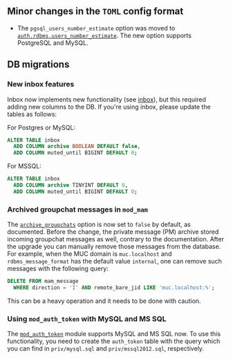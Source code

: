 ## Minor changes in the `TOML` config format

* The `pgsql_users_number_estimate` option was moved to [`auth.rdbms.users_number_estimate`](../authentication-methods/rdbms.md#authrdbmsusers_number_estimate). The new option supports PostgreSQL and MySQL.

## DB migrations

### New inbox features

Inbox now implements new functionality (see [inbox](../open-extensions/inbox.md)), but this required adding new columns to the DB. If you're using inbox, please update the tables as follows:

For Postgres or MySQL:
```sql
ALTER TABLE inbox
  ADD COLUMN archive BOOLEAN DEFAULT false,
  ADD COLUMN muted_until BIGINT DEFAULT 0;
```
For MSSQL:
```sql
ALTER TABLE inbox
  ADD COLUMN archive TINYINT DEFAULT 0,
  ADD COLUMN muted_until BIGINT DEFAULT 0;
```

### Archived groupchat messages in `mod_mam`

The [`archive_groupchats`](../modules/mod_mam.md#modulesmod_mam_metapmarchive_groupchats) option is now set to `false` by default, as documented.
Before the change, the private message (PM) archive stored incoming groupchat messages as well, contrary to the documentation.
After the upgrade you can manually remove those messages from the database.
For example, when the MUC domain is `muc.localhost` and `rdbms_message_format` has the default value `internal`, one can remove such messages with the following query:

```sql
DELETE FROM mam_message
  WHERE direction = 'I' AND remote_bare_jid LIKE 'muc.localhost:%';
```

This can be a heavy operation and it needs to be done with caution.

### Using `mod_auth_token` with MySQL and MS SQL

The [`mod_auth_token`](../modules/mod_auth_token.md) module supports MySQL and MS SQL now. To use this functionality, you need to create the `auth_token` table with the query which you can find in `priv/mysql.sql` and `priv/mssql2012.sql`, respectively.
